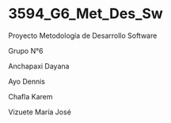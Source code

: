# 3594_G6_Met_Des_Sw
<p>Proyecto Metodología de Desarrollo Software
<p>Grupo N°6
<p>
<p>Anchapaxi Dayana
<p>Ayo Dennis
<p>Chafla Karem
<p>Vizuete María José
